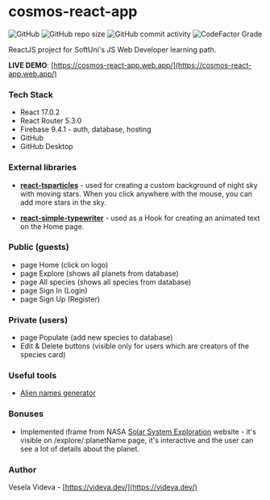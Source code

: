 # cosmos-react-app 
![GitHub](https://img.shields.io/github/license/VeselaVideva/cosmos-react-app?color=blue&style=for-the-badge) ![GitHub repo size](https://img.shields.io/github/repo-size/VeselaVideva/cosmos-react-app?style=for-the-badge) ![GitHub commit activity](https://img.shields.io/github/commit-activity/m/VeselaVideva/cosmos-react-app?label=commits&style=for-the-badge) ![CodeFactor Grade](https://img.shields.io/codefactor/grade/github/VeselaVideva/cosmos-react-app/master?style=for-the-badge)

ReactJS project for SoftUni's JS Web Developer learning path.

**LIVE DEMO**: [https://cosmos-react-app.web.app/](https://cosmos-react-app.web.app/)


### Tech Stack

- React 17.0.2
- React Router 5.3.0
- Firebase 9.4.1 - auth, database, hosting
- GitHub
- GitHub Desktop


### External libraries
- **[react-tsparticles](https://www.npmjs.com/package/react-tsparticles)** - used for creating a custom background of night sky with moving stars. When you click anywhere with the mouse, you can add more stars in the sky.

- **[react-simple-typewriter](https://www.npmjs.com/package/react-simple-typewriter)** - used as a Hook for creating an animated text on the Home page.


### Public (guests)

- page Home (click on logo)
- page Explore (shows all planets from database)
- page All species (shows all species from database)
- page Sign In (Login)
- page Sign Up (Register)


### Private (users)

- page Populate (add new species to database)
- Edit & Delete buttons (visible only for users which are creators of the species card)


### Useful tools

- [Alien names generator](https://www.fantasynamegenerators.com/alien-names.php)


### Bonuses

- Implemented iframe from NASA [Solar System Exploration](https://solarsystem.nasa.gov/planets/overview/) website - it's visible on /explore/:planetName page, it's interactive and the user can see a lot of details about the planet.


### Author
Vesela Videva - [https://videva.dev/](https://videva.dev/)